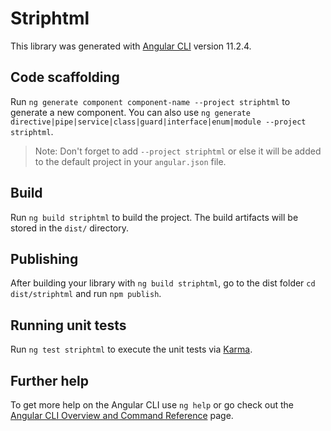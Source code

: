 # Striphtml

This library was generated with [Angular CLI](https://github.com/angular/angular-cli) version 11.2.4.

## Code scaffolding

Run `ng generate component component-name --project striphtml` to generate a new component. You can also use `ng generate directive|pipe|service|class|guard|interface|enum|module --project striphtml`.
> Note: Don't forget to add `--project striphtml` or else it will be added to the default project in your `angular.json` file. 

## Build

Run `ng build striphtml` to build the project. The build artifacts will be stored in the `dist/` directory.

## Publishing

After building your library with `ng build striphtml`, go to the dist folder `cd dist/striphtml` and run `npm publish`.

## Running unit tests

Run `ng test striphtml` to execute the unit tests via [Karma](https://karma-runner.github.io).

## Further help

To get more help on the Angular CLI use `ng help` or go check out the [Angular CLI Overview and Command Reference](https://angular.io/cli) page.
